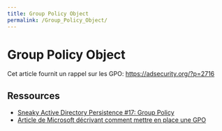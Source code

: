 ```yaml
---
title: Group Policy Object
permalink: /Group_Policy_Object/
---
```


# Group Policy Object

Cet article fournit un rappel sur les GPO: <https://adsecurity.org/?p=2716>

Ressources
----------

-   [Sneaky Active Directory Persistence \#17: Group Policy](https://adsecurity.org/?p=2716)
-   [Article de Microsoft décrivant comment mettre en place une GPO](https://technet.microsoft.com/fr-fr/library/hh147307(v=ws.10).aspx)
